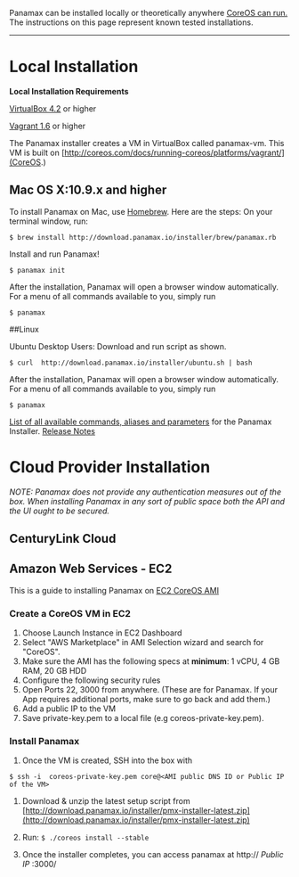 Panamax can be installed locally or theoretically anywhere [CoreOS can run.](http://coreos.com/docs/) The  instructions on this page represent known tested installations. 


***


# Local Installation

**Local Installation Requirements**

[VirtualBox 4.2](https://www.virtualbox.org/wiki/Downloads/) or higher

[Vagrant 1.6](http://www.vagrantup.com/downloads.html/) or higher

The Panamax installer creates a VM in VirtualBox called panamax-vm. This VM is built on [http://coreos.com/docs/running-coreos/platforms/vagrant/](CoreOS.)

## Mac OS X:10.9.x and higher

To install Panamax on Mac, use [Homebrew](http://brew.sh/). Here are the steps:
On your terminal window, run:

`$ brew install http://download.panamax.io/installer/brew/panamax.rb`

Install and run Panamax! 

`$ panamax init`

After the installation, Panamax will open a browser window automatically.
For a menu of all commands available to you, simply run

`$ panamax`

##Linux

Ubuntu Desktop Users: Download and run script as shown.

`$ curl  http://download.panamax.io/installer/ubuntu.sh | bash`

After the installation, Panamax will open a browser window automatically.
For a menu of all commands available to you, simply run

`$ panamax`

[List of all available commands, aliases and parameters](https://github.com/CenturyLinkLabs/panamax-ui/wiki/Panamax-Installer-Commands) for the Panamax Installer.
[Release Notes](https://github.com/CenturyLinkLabs/panamax-ui/wiki/Release-Notes)

# Cloud Provider Installation

*NOTE: Panamax does not provide any authentication measures out of the box. When installing Panamax in any sort of public space both the API and the UI ought to be secured.*

## CenturyLink Cloud

## Amazon Web Services - EC2
This is a guide to installing Panamax on [EC2 CoreOS AMI](http://coreos.com/docs/running-coreos/cloud-providers/ec2/)

### Create a CoreOS VM in EC2
1. Choose Launch Instance in EC2 Dashboard 
1. Select "AWS Marketplace" in AMI Selection wizard and search for "CoreOS".
1. Make sure the AMI has the following specs at **minimum**: 1 vCPU, 4 GB RAM, 20 GB HDD
1. Configure the following security rules
1. Open Ports 22, 3000 from anywhere. (These are for Panamax. If your App requires additional ports, make sure to go back and add them.) 
1. Add a public IP to the VM
1. Save private-key.pem to a local file (e.g coreos-private-key.pem).

### Install Panamax
1. Once the VM is created, SSH into the box with

`$ ssh -i  coreos-private-key.pem core@<AMI public DNS ID or Public IP of the VM>`

1. Download & unzip the latest setup script from [http://download.panamax.io/installer/pmx-installer-latest.zip](http://download.panamax.io/installer/pmx-installer-latest.zip)

1. Run:
`$ ./coreos install --stable`

1. Once the installer completes, you can access panamax at http:// _Public IP_ :3000/